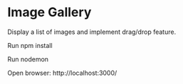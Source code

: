 # Image Gallery

Display a list of images and implement drag/drop feature.

Run npm install

Run nodemon

Open browser: http://localhost:3000/
